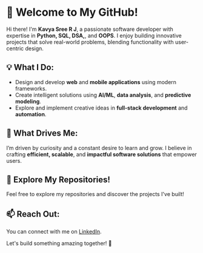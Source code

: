 # 🌟 Welcome to My GitHub!

Hi there! I'm **Kavya Sree R J**, a passionate software developer with expertise in **Python, SQL, DSA,**, and **OOPS**. I enjoy building innovative projects that solve real-world problems, blending functionality with user-centric design.

## 💡 What I Do:

- Design and develop **web** and **mobile applications** using modern frameworks.
- Create intelligent solutions using **AI/ML**, **data analysis**, and **predictive modeling**.
- Explore and implement creative ideas in **full-stack development** and **automation**.

## 🌱 What Drives Me:
I’m driven by curiosity and a constant desire to learn and grow. I believe in crafting **efficient, scalable**, and **impactful software solutions** that empower users.

## 📂 Explore My Repositories!
Feel free to explore my repositories and discover the projects I've built!

## 📫 Reach Out:
You can connect with me on [LinkedIn](https://www.linkedin.com/in/kavya-sree-r-j/).

Let's build something amazing together! 🚀
